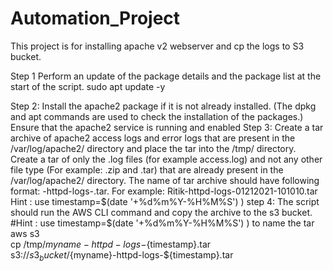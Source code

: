 # Automation_Project
This project is for installing apache v2 webserver and cp the logs to S3 bucket.

Step 1 Perform an update of the package details and the package list at the start of the script.
sudo apt update -y
 

Step 2: Install the apache2 package if it is not already installed. (The dpkg and apt commands are used to check the installation of the packages.)
    Ensure that the apache2 service is running and enabled
Step 3: Create a tar archive of apache2 access logs and error logs that are present in the /var/log/apache2/ directory and place the tar into the /tmp/ directory. Create a tar of only the .log files (for example access.log) and not any other file type (For example: .zip and .tar) that are already present in the /var/log/apache2/ directory. The name of tar archive should have following format:  <your _name>-httpd-logs-<timestamp>.tar. For example: Ritik-httpd-logs-01212021-101010.tar                                                             Hint : use timestamp=$(date '+%d%m%Y-%H%M%S') )
step 4: The script should run the AWS CLI command and copy the archive to the s3 bucket. 
    #Hint : use timestamp=$(date '+%d%m%Y-%H%M%S') ) to name  the  tar
    aws s3 \
    cp /tmp/${myname}-httpd-logs-${timestamp}.tar \
    s3://${s3_bucket}/${myname}-httpd-logs-${timestamp}.tar
 
